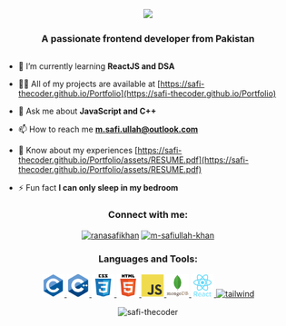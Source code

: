 <div style="text-align: center;">
    <div style="display: inline-block;">
        <p align="center"><img src="https://readme-typing-svg.herokuapp.com?font=Fira+Code&weight=700&pause=1000&color=118EF7&random=false&width=435&lines=Hi+%F0%9F%92%96%2C+I'm+Safi" /></p>
        <h3 align="center">A passionate frontend developer from Pakistan</h3>
    </div>
</div>


- 🌱 I’m currently learning **ReactJS and DSA**

- 👨‍💻 All of my projects are available at [https://safi-thecoder.github.io/Portfolio](https://safi-thecoder.github.io/Portfolio)

- 💬 Ask me about **JavaScript and C++**

- 📫 How to reach me **m.safi.ullah@outlook.com**

- 📄 Know about my experiences [https://safi-thecoder.github.io/Portfolio/assets/RESUME.pdf](https://safi-thecoder.github.io/Portfolio/assets/RESUME.pdf)

- ⚡ Fun fact **I can only sleep in my bedroom**

<h3 align="center">Connect with me:</h3>
<p align="center">
<a href="https://twitter.com/ranasafikhan" target="blank"><img align="center" src="https://raw.githubusercontent.com/rahuldkjain/github-profile-readme-generator/master/src/images/icons/Social/twitter.svg" alt="ranasafikhan" height="30" width="40" /></a>
<a href="https://linkedin.com/in/m-safiullah-khan" target="blank"><img align="center" src="https://raw.githubusercontent.com/rahuldkjain/github-profile-readme-generator/master/src/images/icons/Social/linked-in-alt.svg" alt="m-safiullah-khan" height="30" width="40" /></a>
</p>

<h3 align="center">Languages and Tools:</h3>
<p align="center"> <a href="https://www.cprogramming.com/" target="_blank" rel="noreferrer"> <img src="https://raw.githubusercontent.com/devicons/devicon/master/icons/c/c-original.svg" alt="c" width="40" height="40"/> </a> <a href="https://www.w3schools.com/cpp/" target="_blank" rel="noreferrer"> <img src="https://raw.githubusercontent.com/devicons/devicon/master/icons/cplusplus/cplusplus-original.svg" alt="cplusplus" width="40" height="40"/> </a> <a href="https://www.w3schools.com/css/" target="_blank" rel="noreferrer"> <img src="https://raw.githubusercontent.com/devicons/devicon/master/icons/css3/css3-original-wordmark.svg" alt="css3" width="40" height="40"/> </a> <a href="https://www.w3.org/html/" target="_blank" rel="noreferrer"> <img src="https://raw.githubusercontent.com/devicons/devicon/master/icons/html5/html5-original-wordmark.svg" alt="html5" width="40" height="40"/> </a> <a href="https://developer.mozilla.org/en-US/docs/Web/JavaScript" target="_blank" rel="noreferrer"> <img src="https://raw.githubusercontent.com/devicons/devicon/master/icons/javascript/javascript-original.svg" alt="javascript" width="40" height="40"/> </a> <a href="https://www.mongodb.com/" target="_blank" rel="noreferrer"> <img src="https://raw.githubusercontent.com/devicons/devicon/master/icons/mongodb/mongodb-original-wordmark.svg" alt="mongodb" width="40" height="40"/> </a> <a href="https://reactjs.org/" target="_blank" rel="noreferrer"> <img src="https://raw.githubusercontent.com/devicons/devicon/master/icons/react/react-original-wordmark.svg" alt="react" width="40" height="40"/> </a> <a href="https://tailwindcss.com/" target="_blank" rel="noreferrer"> <img src="https://www.vectorlogo.zone/logos/tailwindcss/tailwindcss-icon.svg" alt="tailwind" width="40" height="40"/> </a> </p>

<p align="center"><img align="center" src="https://github-readme-stats.vercel.app/api/top-langs?username=safi-thecoder&show_icons=true&locale=en&layout=compact" alt="safi-thecoder" /></p>
